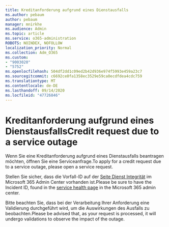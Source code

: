 ```yaml
---
title: Kreditanforderung aufgrund eines Dienstausfalls
ms.author: pebaum
author: pebaum
manager: mnirkhe
ms.audience: Admin
ms.topic: article
ms.service: o365-administration
ROBOTS: NOINDEX, NOFOLLOW
localization_priority: Normal
ms.collection: Adm_O365
ms.custom:
- "9003020"
- "5752"
ms.openlocfilehash: 504df2dd1c09ed2b42d936e974f5993e459a23c7
ms.sourcegitcommit: c6692ce0fa1358ec3529e59ca0ecdfdea4cdc759
ms.translationtype: MT
ms.contentlocale: de-DE
ms.lasthandoff: 09/14/2020
ms.locfileid: "47726846"
---
```

# <a name="credit-request-due-to-a-service-outage"></a><span data-ttu-id="4ef5f-102">Kreditanforderung aufgrund eines Dienstausfalls</span><span class="sxs-lookup"><span data-stu-id="4ef5f-102">Credit request due to a service outage</span></span>

<span data-ttu-id="4ef5f-103">Wenn Sie eine Kreditanforderung aufgrund eines Dienstausfalls beantragen möchten, öffnen Sie eine Serviceanfrage.</span><span class="sxs-lookup"><span data-stu-id="4ef5f-103">To apply for a credit request due to a service outage, please open a service request.</span></span>

<span data-ttu-id="4ef5f-104">Stellen Sie sicher, dass die Vorfall-ID auf der [Seite Dienst Integrität](https://docs.microsoft.com/office365/enterprise/view-service-health) im Microsoft 365 Admin Center vorhanden ist.</span><span class="sxs-lookup"><span data-stu-id="4ef5f-104">Please be sure to have the Incident ID, found in the [service health page](https://docs.microsoft.com/office365/enterprise/view-service-health) in the Microsoft 365 admin center.</span></span>

<span data-ttu-id="4ef5f-105">Bitte beachten Sie, dass bei der Verarbeitung Ihrer Anforderung eine Validierung durchgeführt wird, um die Auswirkungen des Ausfalls zu beobachten.</span><span class="sxs-lookup"><span data-stu-id="4ef5f-105">Please be advised that, as your request is processed, it will undergo validations to observe the impact of the outage.</span></span>

